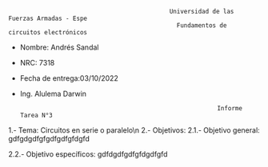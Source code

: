                                                  Universidad de las Fuerzas Armadas - Espe
                                                   Fundamentos de circuitos electrónicos 
- Nombre: Andrés Sandal
- NRC: 7318
- Fecha de entrega:03/10/2022
- Ing. Alulema Darwin

                                                             Informe Tarea N°3
1.- Tema: Circuitos en serie o paralelo\n
2.- Objetivos:
  2.1.- Objetivo general:
        gdfgdgdfgfgdfgdfgfdgfd
        
  2.2.- Objetivo específicos:
        gdfdgdfgdfgfdgdfgfd
        
